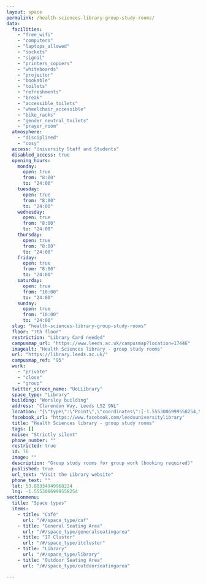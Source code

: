 ```yaml
---
layout: space
permalink: /health-sciences-library-group-study-rooms/
data:
  facilities:
    - "free_wifi"
    - "computers"
    - "laptops_allowed"
    - "sockets"
    - "signal"
    - "printers_copiers"
    - "whiteboards"
    - "projector"
    - "bookable"
    - "toilets"
    - "refreshments"
    - "break"
    - "accessible_toilets"
    - "wheelchair_accessible"
    - "bike_racks"
    - "gender_neutral_toilets"
    - "prayer_room"
  atmosphere:
    - "disciplined"
    - "cosy"
  access: "University Staff and Students"
  disabled_access: true
  opening_hours:
    monday:
      open: true
      from: "8:00"
      to: "24:00"
    tuesday:
      open: true
      from: "8:00"
      to: "24:00"
    wednesday:
      open: true
      from: "8:00"
      to: "24:00"
    thursday:
      open: true
      from: "8:00"
      to: "24:00"
    friday:
      open: true
      from: "8:00"
      to: "24:00"
    saturday:
      open: true
      from: "10:00"
      to: "24:00"
    sunday:
      open: true
      from: "10:00"
      to: "24:00"
  slug: "health-sciences-library-group-study-rooms"
  floor: "7th floor"
  restriction: "Library Card needed"
  campusmap_url: "https://www.leeds.ac.uk/campusmap?location=17446"
  imagealt: "Health Sciences library - group study rooms"
  url: "https://library.leeds.ac.uk/"
  campusmap_ref: "95"
  work:
    - "private"
    - "close"
    - "group"
  twitter_screen_name: "UoLLibrary"
  space_type: "Library"
  building: "Worsley building"
  address: "Clarendon Way, Leeds LS2 9NL"
  location: "{\"type\":\"Point\",\"coordinates\":[-1.5553086999558254,53.80334949968224]}"
  facebook_url: "https://www.facebook.com/leedsuniversitylibrary"
  title: "Health Sciences library - group study rooms"
  tags: []
  noise: "Strictly silent"
  phone_number: ""
  restricted: true
  id: 76
  image: ""
  description: "Group study rooms for group work (booking required)"
  published: true
  url_text: "Visit the Library website"
  phone_text: ""
  lat: 53.80334949968224
  lng: -1.5553086999558254
sectionmenu:
  title: "Space types"
  items:
    - title: "Café"
      url: "/#/space_type/caf"
    - title: "General Seating Area"
      url: "/#/space_type/generalseatingarea"
    - title: "IT Cluster"
      url: "/#/space_type/itcluster"
    - title: "Library"
      url: "/#/space_type/library"
    - title: "Outdoor Seating Area"
      url: "/#/space_type/outdoorseatingarea"

---
```

